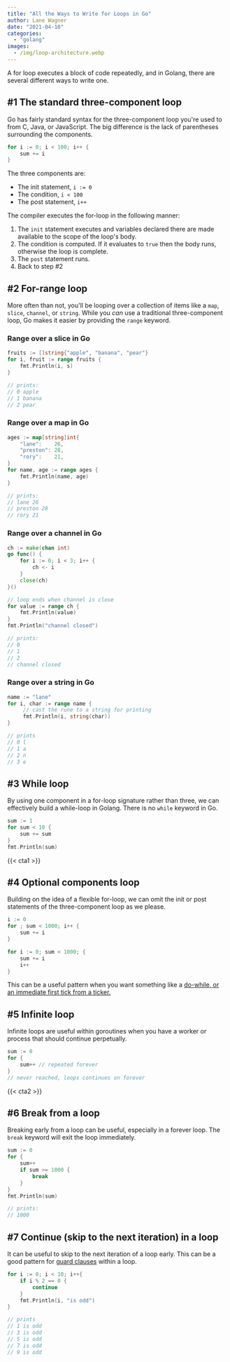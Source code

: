 ```yaml
---
title: "All the Ways to Write for Loops in Go"
author: Lane Wagner
date: "2021-04-10"
categories: 
  - "golang"
images:
  - /img/loop-architecture.webp
---
```


A for loop executes a block of code repeatedly, and in Golang, there are several different ways to write one.

## #1 The standard three-component loop

Go has fairly standard syntax for the three-component loop you're used to from C, Java, or JavaScript. The big difference is the lack of parentheses surrounding the components.

```go
for i := 0; i < 100; i++ {
    sum += i
}
```

The three components are:

- The init statement, `i := 0`
- The condition, `i < 100`
- The post statement, `i++`

The compiler executes the for-loop in the following manner:

1. The `init` statement executes and variables declared there are made available to the scope of the loop's body.
2. The condition is computed. If it evaluates to `true` then the body runs, otherwise the loop is complete.
3. The `post` statement runs.
4. Back to step #2

## #2 For-range loop

More often than not, you'll be looping over a collection of items like a `map`, `slice`, `channel`, or `string`. While you _can_ use a traditional three-component loop, Go makes it easier by providing the `range` keyword.

### Range over a slice in Go

```go
fruits := []string{"apple", "banana", "pear"}
for i, fruit := range fruits {
    fmt.Println(i, s)
}

// prints:
// 0 apple
// 1 banana
// 2 pear
```

### Range over a map in Go

```go
ages := map[string]int{
    "lane":    26,
    "preston": 28,
    "rory":    21,
}
for name, age := range ages {
    fmt.Println(name, age)
}

// prints:
// lane 26
// preston 28
// rory 21
```

### Range over a channel in Go

```go
ch := make(chan int)
go func() {
    for i := 0; i < 3; i++ {
        ch <- i
    }
    close(ch)
}()

// loop ends when channel is close
for value := range ch {
    fmt.Println(value)
}
fmt.Println("channel closed")

// prints:
// 0
// 1
// 2
// channel closed
```

### Range over a string in Go

```go
name := "lane"
for i, char := range name {
     // cast the rune to a string for printing 
     fmt.Println(i, string(char))
}

// prints
// 0 l
// 1 a
// 2 n
// 3 e
```

## #3 While loop

By using one component in a for-loop signature rather than three, we can effectively build a while-loop in Golang. There is no `while` keyword in Go.

```go
sum := 1
for sum < 10 {
    sum += sum
}
fmt.Println(sum)
```

{{< cta1 >}}

## #4 Optional components loop

Building on the idea of a flexible for-loop, we can omit the init or post statements of the three-component loop as we please.

```go
i := 0
for ; sum < 1000; i++ {
    sum += i
}

for i := 0; sum < 1000; {
    sum += i
    i++
}
```

This can be a useful pattern when you want something like a [do-while, or an immediate first tick from a ticker.](https://qvault.io/golang/range-over-ticker-in-go-with-immediate-first-tick/)

## #5 Infinite loop

Infinite loops are useful within goroutines when you have a worker or process that should continue perpetually.

```go
sum := 0
for {
    sum++ // repeated forever
}
// never reached, loops continues on forever
```

{{< cta2 >}}

## #6 Break from a loop

Breaking early from a loop can be useful, especially in a forever loop. The `break` keyword will exit the loop immediately.

```go
sum := 0
for {
    sum++
    if sum >= 1000 {
        break
    }
}
fmt.Println(sum)

// prints:
// 1000
```

## #7 Continue (skip to the next iteration) in a loop

It can be useful to skip to the next iteration of a loop early. This can be a good pattern for [guard clauses](https://qvault.io/clean-code/guard-clauses-how-to-clean-up-conditionals/) within a loop.

```go
for i := 0; i < 10; i++{
    if i % 2 == 0 {
        continue
    }
    fmt.Println(i, "is odd")
}

// prints
// 1 is odd
// 3 is odd
// 5 is odd
// 7 is odd
// 9 is odd
```
